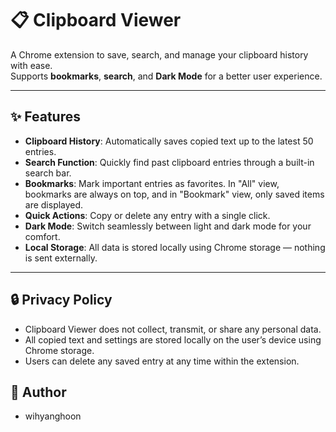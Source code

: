 # 📋 Clipboard Viewer

A Chrome extension to save, search, and manage your clipboard history with ease.  
Supports **bookmarks**, **search**, and **Dark Mode** for a better user experience.

---

## ✨ Features
- **Clipboard History**: Automatically saves copied text up to the latest 50 entries.
- **Search Function**: Quickly find past clipboard entries through a built-in search bar.
- **Bookmarks**: Mark important entries as favorites. In "All" view, bookmarks are always on top, and in "Bookmark" view, only saved items are displayed.
- **Quick Actions**: Copy or delete any entry with a single click.
- **Dark Mode**: Switch seamlessly between light and dark mode for your comfort.
- **Local Storage**: All data is stored locally using Chrome storage — nothing is sent externally.

---

## 🔒 Privacy Policy
- Clipboard Viewer does not collect, transmit, or share any personal data.
- All copied text and settings are stored locally on the user’s device using Chrome storage.
- Users can delete any saved entry at any time within the extension.


## 👤 Author
- wihyanghoon